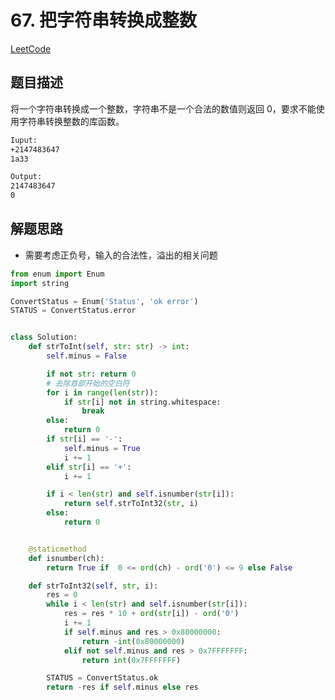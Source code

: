 # 67. 把字符串转换成整数

[LeetCode](https://leetcode-cn.com/problems/ba-zi-fu-chuan-zhuan-huan-cheng-zheng-shu-lcof/)

## 题目描述

将一个字符串转换成一个整数，字符串不是一个合法的数值则返回 0，要求不能使用字符串转换整数的库函数。

```html
Iuput:
+2147483647
1a33

Output:
2147483647
0
```

## 解题思路

- 需要考虑正负号，输入的合法性，溢出的相关问题

```python
from enum import Enum
import string

ConvertStatus = Enum('Status', 'ok error')
STATUS = ConvertStatus.error


class Solution:
    def strToInt(self, str: str) -> int:
        self.minus = False

        if not str: return 0
        # 去除首部开始的空白符
        for i in range(len(str)):
            if str[i] not in string.whitespace:
                break
        else:
            return 0
        if str[i] == '-':
            self.minus = True
            i += 1
        elif str[i] == '+':
            i += 1

        if i < len(str) and self.isnumber(str[i]):
            return self.strToInt32(str, i)
        else:
            return 0


    @staticmethod
    def isnumber(ch):
        return True if  0 <= ord(ch) - ord('0') <= 9 else False

    def strToInt32(self, str, i):
        res = 0
        while i < len(str) and self.isnumber(str[i]):
            res = res * 10 + ord(str[i]) - ord('0')
            i += 1
            if self.minus and res > 0x80000000:
                return -int(0x80000000)
            elif not self.minus and res > 0x7FFFFFFF:
                return int(0x7FFFFFFF)

        STATUS = ConvertStatus.ok
        return -res if self.minus else res
```
